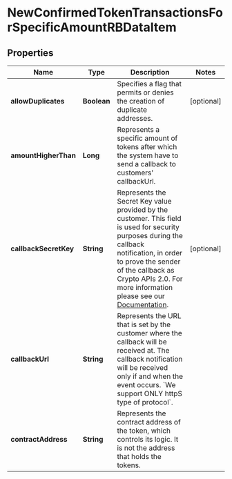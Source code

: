 

# NewConfirmedTokenTransactionsForSpecificAmountRBDataItem


## Properties

| Name | Type | Description | Notes |
|------------ | ------------- | ------------- | -------------|
|**allowDuplicates** | **Boolean** | Specifies a flag that permits or denies the creation of duplicate addresses. |  [optional] |
|**amountHigherThan** | **Long** | Represents a specific amount of tokens after which the system have to send a callback to customers&#39; callbackUrl. |  |
|**callbackSecretKey** | **String** | Represents the Secret Key value provided by the customer. This field is used for security purposes during the callback notification, in order to prove the sender of the callback as Crypto APIs 2.0. For more information please see our [Documentation](https://developers.cryptoapis.io/technical-documentation/general-information/callbacks#callback-security). |  [optional] |
|**callbackUrl** | **String** | Represents the URL that is set by the customer where the callback will be received at. The callback notification will be received only if and when the event occurs. &#x60;We support ONLY httpS type of protocol&#x60;. |  |
|**contractAddress** | **String** | Represents the contract address of the token, which controls its logic. It is not the address that holds the tokens. |  |



